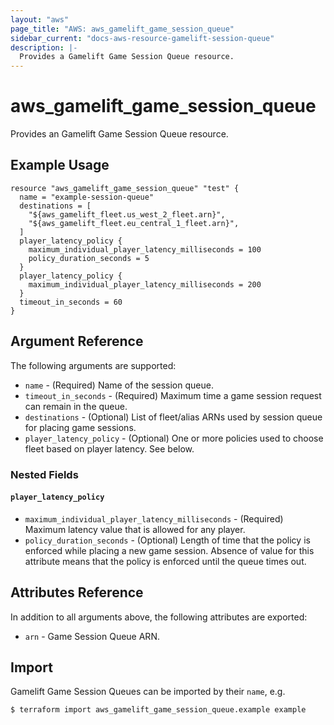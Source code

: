 ```yaml
---
layout: "aws"
page_title: "AWS: aws_gamelift_game_session_queue"
sidebar_current: "docs-aws-resource-gamelift-session-queue"
description: |-
  Provides a Gamelift Game Session Queue resource.
---
```


# aws_gamelift_game_session_queue

Provides an Gamelift Game Session Queue resource.

## Example Usage

```hcl
resource "aws_gamelift_game_session_queue" "test" {
  name = "example-session-queue"
  destinations = [
    "${aws_gamelift_fleet.us_west_2_fleet.arn}",
    "${aws_gamelift_fleet.eu_central_1_fleet.arn}",
  ]
  player_latency_policy {
    maximum_individual_player_latency_milliseconds = 100
    policy_duration_seconds = 5
  }
  player_latency_policy {
    maximum_individual_player_latency_milliseconds = 200
  }
  timeout_in_seconds = 60
}
```

## Argument Reference

The following arguments are supported:

* `name` - (Required) Name of the session queue.
* `timeout_in_seconds` - (Required) Maximum time a game session request can remain in the queue.
* `destinations` - (Optional) List of fleet/alias ARNs used by session queue for placing game sessions.
* `player_latency_policy` - (Optional) One or more policies used to choose fleet based on player latency. See below.

### Nested Fields

#### `player_latency_policy`

* `maximum_individual_player_latency_milliseconds` - (Required) Maximum latency value that is allowed for any player.
* `policy_duration_seconds` - (Optional) Length of time that the policy is enforced while placing a new game session. Absence of value for this attribute means that the policy is enforced until the queue times out.

## Attributes Reference

In addition to all arguments above, the following attributes are exported:

* `arn` - Game Session Queue ARN.

## Import

Gamelift Game Session Queues can be imported by their `name`, e.g.

```
$ terraform import aws_gamelift_game_session_queue.example example
```
